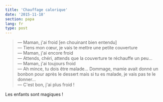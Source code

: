 ```yaml
---
title: 'Chauffage calorique'
date: '2015-11-18'
section: papa
lang: fr
type: post
---
```


> — Maman, j'ai froid [en chouinant bien entendu]  
> — Tiens mon cœur, je vais te mettre une petite couverture  
> — Maman, j'ai encore froid  
> — Attends, chéri, attends que la couverture te réchauffe un peu...  
> — Maman, j'ai toujours froid  
> — Ah mince, tu dois être malade... Dommage, mamie avait donné un bonbon pour après le dessert mais si tu es malade, je vais pas te le donner...  
> — C'est bon, j'ai plus froid !

Les enfants sont magiques !

